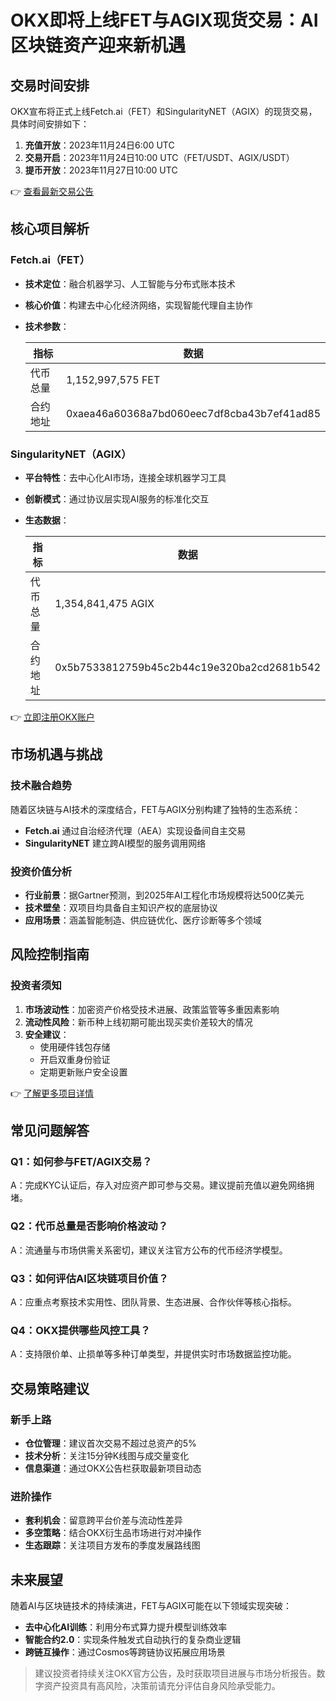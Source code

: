 # OKX即将上线FET与AGIX现货交易：AI区块链资产迎来新机遇

## 交易时间安排

OKX宣布将正式上线Fetch.ai（FET）和SingularityNET（AGIX）的现货交易，具体时间安排如下：

1. **充值开放**：2023年11月24日6:00 UTC
2. **交易开启**：2023年11月24日10:00 UTC（FET/USDT、AGIX/USDT）
3. **提币开放**：2023年11月27日10:00 UTC

👉 [查看最新交易公告](https://bit.ly/okx_welcome)

## 核心项目解析

### Fetch.ai（FET）
- **技术定位**：融合机器学习、人工智能与分布式账本技术
- **核心价值**：构建去中心化经济网络，实现智能代理自主协作
- **技术参数**：
  
  | 指标         | 数据                      |
  |--------------|---------------------------|
  | 代币总量     | 1,152,997,575 FET         |
  | 合约地址     | 0xaea46a60368a7bd060eec7df8cba43b7ef41ad85 |

### SingularityNET（AGIX）
- **平台特性**：去中心化AI市场，连接全球机器学习工具
- **创新模式**：通过协议层实现AI服务的标准化交互
- **生态数据**：
  
  | 指标         | 数据                      |
  |--------------|---------------------------|
  | 代币总量     | 1,354,841,475 AGIX        |
  | 合约地址     | 0x5b7533812759b45c2b44c19e320ba2cd2681b542 |

👉 [立即注册OKX账户](https://bit.ly/okx_welcome)

## 市场机遇与挑战

### 技术融合趋势
随着区块链与AI技术的深度结合，FET与AGIX分别构建了独特的生态系统：
- **Fetch.ai** 通过自治经济代理（AEA）实现设备间自主交易
- **SingularityNET** 建立跨AI模型的服务调用网络

### 投资价值分析
- **行业前景**：据Gartner预测，到2025年AI工程化市场规模将达500亿美元
- **技术壁垒**：双项目均具备自主知识产权的底层协议
- **应用场景**：涵盖智能制造、供应链优化、医疗诊断等多个领域

## 风险控制指南

### 投资者须知
1. **市场波动性**：加密资产价格受技术进展、政策监管等多重因素影响
2. **流动性风险**：新币种上线初期可能出现买卖价差较大的情况
3. **安全建议**：
   - 使用硬件钱包存储
   - 开启双重身份验证
   - 定期更新账户安全设置

👉 [了解更多项目详情](https://bit.ly/okx_welcome)

## 常见问题解答

### Q1：如何参与FET/AGIX交易？
A：完成KYC认证后，存入对应资产即可参与交易。建议提前充值以避免网络拥堵。

### Q2：代币总量是否影响价格波动？
A：流通量与市场供需关系密切，建议关注官方公布的代币经济学模型。

### Q3：如何评估AI区块链项目价值？
A：应重点考察技术实用性、团队背景、生态进展、合作伙伴等核心指标。

### Q4：OKX提供哪些风控工具？
A：支持限价单、止损单等多种订单类型，并提供实时市场数据监控功能。

## 交易策略建议

### 新手上路
- **仓位管理**：建议首次交易不超过总资产的5%
- **技术分析**：关注15分钟K线图与成交量变化
- **信息渠道**：通过OKX公告栏获取最新项目动态

### 进阶操作
- **套利机会**：留意跨平台价差与流动性差异
- **多空策略**：结合OKX衍生品市场进行对冲操作
- **生态跟踪**：关注项目方发布的季度发展路线图

## 未来展望

随着AI与区块链技术的持续演进，FET与AGIX可能在以下领域实现突破：
- **去中心化AI训练**：利用分布式算力提升模型训练效率
- **智能合约2.0**：实现条件触发式自动执行的复杂商业逻辑
- **跨链互操作**：通过Cosmos等跨链协议拓展应用场景

> 建议投资者持续关注OKX官方公告，及时获取项目进展与市场分析报告。数字资产投资具有高风险，决策前请充分评估自身风险承受能力。